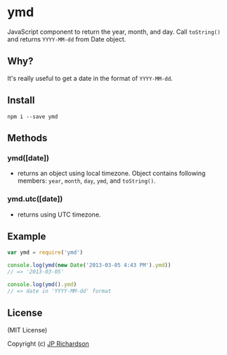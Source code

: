 ymd
===

JavaScript component to return the year, month, and day. Call `toString()` and returns `YYYY-MM-dd` from Date object.


Why?
----

It's really useful to get a date in the format of `YYYY-MM-dd`.


Install
------------------

    npm i --save ymd


Methods
-------

### ymd([date])

- returns an object using local timezone. Object contains following members:
`year`, `month`, `day`, `ymd`, and `toString()`.


### ymd.utc([date])

- returns using UTC timezone.


Example
------

```js
var ymd = require('ymd')

console.log(ymd(new Date('2013-03-05 4:43 PM').ymd))
// => '2013-03-05'

console.log(ymd().ymd)
// => date in 'YYYY-MM-dd' format
```


License
-------

(MIT License)

Copyright (c) [JP Richardson](https://github.com/jprichardson)
